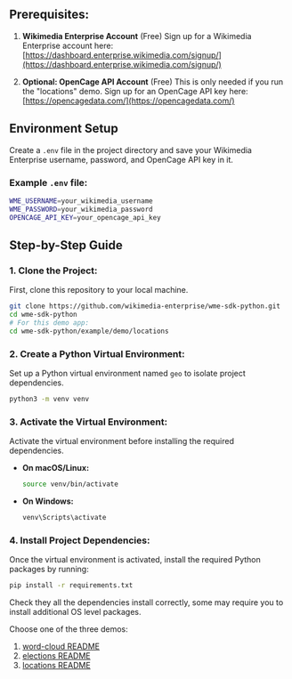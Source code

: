 ## Prerequisites:
1. **Wikimedia Enterprise Account** (Free)
   Sign up for a Wikimedia Enterprise account here:
   [https://dashboard.enterprise.wikimedia.com/signup/](https://dashboard.enterprise.wikimedia.com/signup/)

2. **Optional: OpenCage API Account** (Free)
   This is only needed if you run the "locations" demo.
   Sign up for an OpenCage API key here:
   [https://opencagedata.com/](https://opencagedata.com/)

## Environment Setup
Create a `.env` file in the project directory and save your Wikimedia Enterprise username, password, and OpenCage API key in it.

### Example `.env` file:
```bash
WME_USERNAME=your_wikimedia_username
WME_PASSWORD=your_wikimedia_password
OPENCAGE_API_KEY=your_opencage_api_key
```


## Step-by-Step Guide

### 1. Clone the Project:
First, clone this repository to your local machine.

```bash
git clone https://github.com/wikimedia-enterprise/wme-sdk-python.git
cd wme-sdk-python
# For this demo app:
cd wme-sdk-python/example/demo/locations
```

### 2. Create a Python Virtual Environment:
Set up a Python virtual environment named `geo` to isolate project dependencies.

```bash
python3 -m venv venv
```

### 3. Activate the Virtual Environment:
Activate the virtual environment before installing the required dependencies.

- **On macOS/Linux:**
  ```bash
  source venv/bin/activate
  ```

- **On Windows:**
  ```bash
  venv\Scripts\activate
  ```

### 4. Install Project Dependencies:
Once the virtual environment is activated, install the required Python packages by running:

```bash
pip install -r requirements.txt
```
Check they all the dependencies install correctly, some may require you to install additional OS level packages.

Choose one of the three demos:
1. [word-cloud README](./word-cloud/README.md)
1. [elections README](./elections/README.md)
1. [locations README](./locations/README.md)
